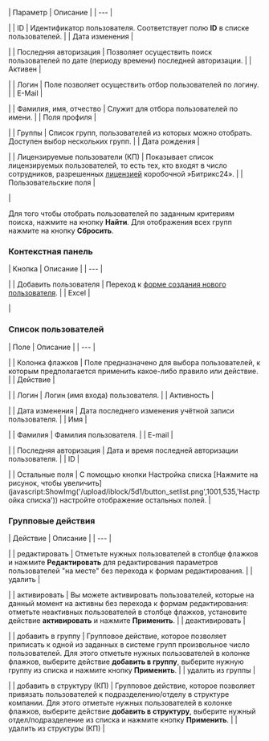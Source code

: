 | Параметр | Описание |
| --- |

|
| ID | Идентификатор пользователя. Соответствует полю **ID** в списке пользователей. |
| Дата изменения |

|
| Последняя авторизация | Позволяет осуществить поиск пользователей по дате (периоду времени) последней авторизации. |
| Активен |

|
| Логин | Поле позволяет осуществить отбор пользователей по логину. |
| E-Mail |

|
| Фамилия, имя, отчество | Служит для отбора пользователей по имени. |
| Поля профиля |

|
| Группы | Список групп, пользователей из которых можно отобрать. Доступен выбор нескольких групп. |
| Дата рождения |

|
| Лицензируемые пользователи (КП) | Показывает список лицензируемых пользователей, то есть тех, кто входят в число сотрудников, разрешенных [лицензией](https://www.bitrix24.ru/prices/self-hosted.php) коробочной »Битрикс24». |
| Пользовательские поля |

|

Для того чтобы отобрать пользователей по заданным критериям поиска, нажмите на кнопку **Найти**. Для отображения всех групп нажмите на кнопку **Сбросить**.

### Контекстная панель

| Кнопка | Описание |
| --- |

|
| Добавить пользователя | Переход к [форме создания нового пользователя](/user_help/settings/users/user_edit.php). |
| Excel |

|

### Список пользователей

| Поле | Описание |
| --- |

|
| Колонка флажков | Поле предназначено для выбора пользователей, к которым предполагается применить какое-либо правило или действие. |
| Действие |

|
| Логин | Логин (имя входа) пользователя. |
| Активность |

|
| Дата изменения | Дата последнего изменения учётной записи пользователя. |
| Имя |

|
| Фамилия | Фамилия пользователя. |
| E-mail |

|
| Последняя авторизация | Дата и время последней авторизации пользователя. |
| ID |

|
| Остальные поля | С помощью кнопки Настройка списка    [Нажмите на рисунок, чтобы увеличить](javascript:ShowImg('/upload/iblock/5d1/button_setlist.png',1001,535,'Настройка списка')) настройте отображение остальных полей. |

### Групповые действия

| Действие | Описание |
| --- |

|
| редактировать | Отметьте нужных пользователей в столбце флажков и нажмите **Редактировать** для редактирования параметров пользователей "на месте" без перехода к формам редактирования. |
| удалить |

|
| активировать | Вы можете активировать пользователей, которые на данный момент на активны без перехода к формам редактирования: отметьте неактивных пользователей в столбце флажков, установите действие **активировать** и нажмите **Применить**. |
| деактивировать |

|
| добавить в группу | Групповое действие, которое позволяет приписать к одной из заданных в системе групп произвольное число пользователей. Для этого отметьте нужных пользователей в колонке флажков, выберите действие **добавить в группу**, выберите нужную группу из списка и нажмите кнопку **Применить**. |
| удалить из группы |

|
| добавить в структуру (КП) | Групповое действие, которое позволяет привязать пользователей к подразделению/отделу в структуре компании. Для этого отметьте нужных пользователей в колонке флажков, выберите действие **добавить в структуру**, выберите нужный отдел/подразделение из списка и нажмите кнопку **Применить**. |
| удалить из структуры (КП) |